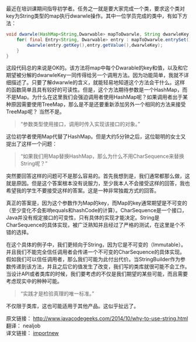 最近在培训课期间指导初学者。任务之一就是要大家完成一个类，要求这个类对key为String类型的map执行dwarwle操作。其中一位学员完成的类中，有如下方法：

```java
void dwarwle(HashMap<String,Dwarwable> mapToDwarwle, String dwarwleKey){
    for( final Entry<String, Dwarwable> entry : mapToDwarwle.entrySet()){
        dwarwle(entry.getKey(),entry.getValue(),dwarwleKey);
    }
}
```

这段代码总的来说是OK的。该方法将map中每个Dwarable的key和值，以及和它期望被分解的dwarwleKey一同传得给另一个调用方法。因为功能简单，我就不详细描述了。只要了解dwarwle的含义，就能轻易地知道这个方法会干什么。这样的函数简单且具有较好的可读性。但是，这个方法期待参数是一个HashMap，而不是Map。为什么在这里我们会强迫调用者使用HashMap呢？如果调用者出于某种原因需要使用TreeMap，那么是不是还要重新添加另外一个相同的方法来接受TreeMap呢？ 当然不是。

> “参数类型使用接口，调用时传入实现该接口的对象。”

这位初学者使用Map代替了HashMap。但是大约5分钟之后，这位聪明的女士又提出了这样一个问题：

>“如果我们用Map替换HashMap，那么为什么不用CharSequence来替换String呢？”

突然要回答这样的问题可不是那么容易的。首先我想到是，我们通常都那么做，这就是原因。但是这个答案根本没有说服力，至少我本人不会接受这样的回答，我也希望我的学生不要接受这样的答案。这是一种非常独裁方式的回答。

真正的答案是，因为这个参数作为Map的key，而Map的key通常期望是不可变的（至少变化不会影响equals和hashCode的计算）。CharSequence是一个接口，Java并没有规定接口的可变性，只有具体的实现才能决定。String是CharSequence的具体实现，被广泛熟知并且经过了严格的测试，在这里是个不错的选择。

在这个具体的例子中，我们更倾向于String，因为它是不可变的（Immutable）。并且我们不能完全信任调用者会传递一个不可变的CharSequence的具体实现。假如我们可以信任调用者，那么我们可能为此付出代价。当StringBuilder作为参数传递到该方法，并且之后它的值发生了改变，我们写的类库就很可能不会工作。当设计API或者类库的时候，我们要考虑的不仅是我们期望的某些可能，而且需要考虑现实中的种种可能。

>“实践才是检验真理的唯一标准。”

不仅限于类库，这也可能适用于其他产品。这似乎扯远了。

原文链接： http://www.javacodegeeks.com/2014/10/why-to-use-string.html  
翻译：  nealjob  
译文链接： [importnew](http://www.importnew.com/13664.html)  